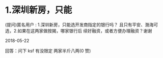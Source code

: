 # 1.深圳新房，只能

(提问)匿名用户 : 1.深圳新房，只能选开发商指定的银行吗？ 且只有平安、渤海可选，2.如果在这两家做按揭，哪家银行后 续好融资，或者方便办理融资？谢谢

2018-05-22

回答：问下 ksf 有没限定 两家半斤八两(0 赞)
